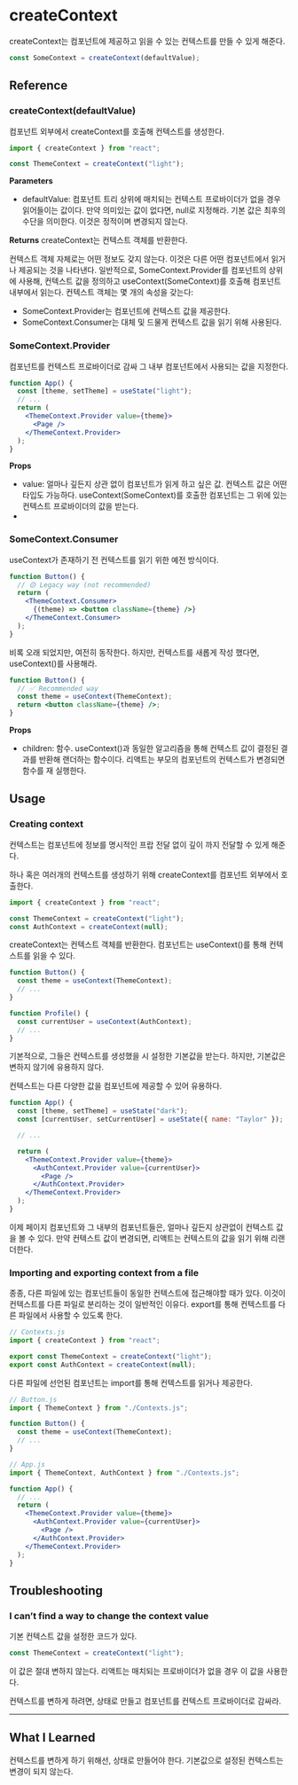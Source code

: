 # createContext

createContext는 컴포넌트에 제공하고 읽을 수 있는 컨텍스트를 만들 수 있게 해준다.

```js
const SomeContext = createContext(defaultValue);
```

## Reference

### createContext(defaultValue)

컴포넌트 외부에서 createContext를 호출해 컨텍스트를 생성한다.

```jsx
import { createContext } from "react";

const ThemeContext = createContext("light");
```

**Parameters**

- defaultValue: 컴포넌트 트리 상위에 매치되는 컨텍스트 프로바이더가 없을 경우 읽어들이는 값이다. 만약 의미있는 값이 없다면, null로 지정해라. 기본 값은 최후의 수단을 의미한다. 이것은 정적이며 변경되지 않는다.

**Returns**
createContext는 컨텍스트 객체를 반환한다.

컨텍스트 객체 자체로는 어떤 정보도 갖지 않는다.
이것은 다른 어떤 컴포넌트에서 읽거나 제공되는 것을 나타낸다.
일반적으로, SomeContext.Provider를 컴포넌트의 상위에 사용해, 컨텍스트 값을 정의하고 useContext(SomeContext)를 호출해 컴포넌트 내부에서 읽는다.
컨텍스트 객체는 몇 개의 속성을 갖는다:

- SomeContext.Provider는 컴포넌트에 컨텍스트 값을 제공한다.
- SomeContext.Consumer는 대체 및 드물게 컨텍스트 값을 읽기 위해 사용된다.

### SomeContext.Provider

컴포넌트를 컨텍스트 프로바이더로 감싸 그 내부 컴포넌트에서 사용되는 값을 지정한다.

```jsx
function App() {
  const [theme, setTheme] = useState("light");
  // ...
  return (
    <ThemeContext.Provider value={theme}>
      <Page />
    </ThemeContext.Provider>
  );
}
```

**Props**

- value: 얼마나 깊든지 상관 없이 컴포넌트가 읽게 하고 싶은 값. 컨텍스트 값은 어떤 타입도 가능하다. useContext(SomeContext)를 호출한 컴포넌트는 그 위에 있는 컨텍스트 프로바이더의 값을 받는다.
-

### SomeContext.Consumer

useContext가 존재하기 전 컨텍스트를 읽기 위한 예전 방식이다.

```jsx
function Button() {
  // 🟡 Legacy way (not recommended)
  return (
    <ThemeContext.Consumer>
      {(theme) => <button className={theme} />}
    </ThemeContext.Consumer>
  );
}
```

비록 오래 되었지만, 여전히 동작한다. 하지만, 컨텍스트를 새롭게 작성 했다면, useContext()를 사용해라.

```jsx
function Button() {
  // ✅ Recommended way
  const theme = useContext(ThemeContext);
  return <button className={theme} />;
}
```

**Props**

- children: 함수. useContext()과 동일한 알고리즘을 통해 컨텍스트 값이 결정된 결과를 반환해 랜더하는 함수이다. 리액트는 부모의 컴포넌트의 컨텍스트가 변경되면 함수를 재 실행한다.

## Usage

### Creating context

컨텍스트는 컴포넌트에 정보를 명시적인 프랍 전달 없이 깊이 까지 전달할 수 있게 해준다.

하나 혹은 여러개의 컨텍스트를 생성하기 위해 createContext를 컴포넌트 외부에서 호출한다.

```jsx
import { createContext } from "react";

const ThemeContext = createContext("light");
const AuthContext = createContext(null);
```

createContext는 컨텍스트 객체를 반환한다. 컴포넌트는 useContext()를 통해 컨텍스트를 읽을 수 있다.

```jsx
function Button() {
  const theme = useContext(ThemeContext);
  // ...
}

function Profile() {
  const currentUser = useContext(AuthContext);
  // ...
}
```

기본적으로, 그들은 컨텍스트를 생성했을 시 설정한 기본값을 받는다.
하지만, 기본값은 변하지 않기에 유용하지 않다.

컨텍스트는 다른 다양한 값을 컴포넌트에 제공할 수 있어 유용하다.

```jsx
function App() {
  const [theme, setTheme] = useState("dark");
  const [currentUser, setCurrentUser] = useState({ name: "Taylor" });

  // ...

  return (
    <ThemeContext.Provider value={theme}>
      <AuthContext.Provider value={currentUser}>
        <Page />
      </AuthContext.Provider>
    </ThemeContext.Provider>
  );
}
```

이제 페이지 컴포넌트와 그 내부의 컴포넌트들은, 얼마나 깊든지 상관없이 컨텍스트 값을 볼 수 있다.
만약 컨텍스트 값이 변경되면, 리액트는 컨텍스트의 값을 읽기 위해 리랜더한다.

### Importing and exporting context from a file

종종, 다른 파일에 있는 컴포넌트들이 동일한 컨텍스트에 접근해야할 때가 있다.
이것이 컨텍스트를 다른 파일로 분리하는 것이 일반적인 이유다.
export를 통해 컨텍스트를 다른 파일에서 사용할 수 있도록 한다.

```jsx
// Contexts.js
import { createContext } from "react";

export const ThemeContext = createContext("light");
export const AuthContext = createContext(null);
```

다른 파일에 선언된 컴포넌트는 import를 통해 컨텍스트를 읽거나 제공한다.

```jsx
// Button.js
import { ThemeContext } from "./Contexts.js";

function Button() {
  const theme = useContext(ThemeContext);
  // ...
}
```

```jsx
// App.js
import { ThemeContext, AuthContext } from "./Contexts.js";

function App() {
  // ...
  return (
    <ThemeContext.Provider value={theme}>
      <AuthContext.Provider value={currentUser}>
        <Page />
      </AuthContext.Provider>
    </ThemeContext.Provider>
  );
}
```

## Troubleshooting

### I can’t find a way to change the context value

기본 컨텍스트 값을 설정한 코드가 있다.

```jsx
const ThemeContext = createContext("light");
```

이 값은 절대 변하지 않는다. 리액트는 매치되는 프로바이더가 없을 경우 이 값을 사용한다.

컨텍스트를 변하게 하려면, 상태로 만들고 컴포넌트를 컨텍스트 프로바이더로 감싸라.

---

## What I Learned

컨텍스트를 변하게 하기 위해선, 상태로 만들어야 한다.
기본값으로 설정된 컨텍스트는 변경이 되지 않는다.
